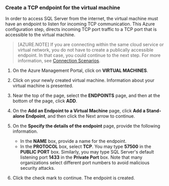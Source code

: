 ### Create a TCP endpoint for the virtual machine

In order to access SQL Server from the internet, the virtual machine must have an endpoint to listen for incoming TCP communication. This Azure configuration step, directs incoming TCP port traffic to a TCP port that is accessible to the virtual machine.

>[AZURE.NOTE] If you are connecting within the same cloud service or virtual network, you do not have to create a publically accessible endpoint. In that case, you could continue to the next step. For more information, see [Connection Scenarios](../articles/virtual-machines/virtual-machines-windows-classic-sql-connect.md#connection-scenarios).

1. On the Azure Management Portal, click on **VIRTUAL MACHINES**.
	
2. Click on your newly created virtual machine. Information about your virtual machine is presented.
	
3. Near the top of the page, select the **ENDPOINTS** page, and then at the bottom of the page, click **ADD**.
	
4. On the **Add an Endpoint to a Virtual Machine** page, click **Add a Stand-alone Endpoint**, and then click the Next arrow to continue.
	
5. On the **Specify the details of the endpoint** page, provide the following information.

	- In the **NAME** box, provide a name for the endpoint.
	- In the **PROTOCOL** box, select **TCP**. You may type **57500** in the **PUBLIC PORT** box. Similarly, you may type SQL Server's default listening port **1433** in the **Private Port** box. Note that many organizations select different port numbers to avoid malicious security attacks. 

6. Click the check mark to continue. The endpoint is created.
